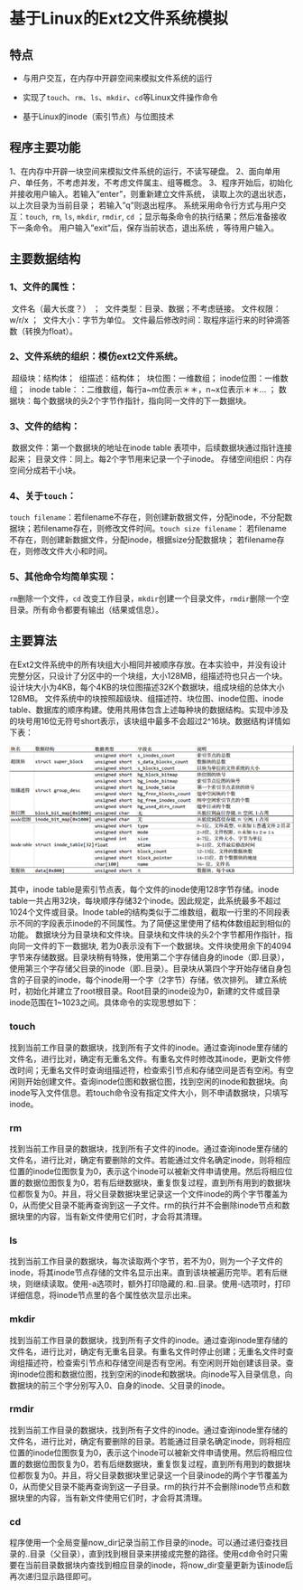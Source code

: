 # 基于Linux的Ext2文件系统模拟

## 特点

- 与用户交互，在内存中开辟空间来模拟文件系统的运行

- 实现了`touch`、`rm`、`ls`、`mkdir`、`cd`等Linux文件操作命令

- 基于Linux的inode（索引节点）与位图技术

## 程序主要功能

1、在内存中开辟一块空间来模拟文件系统的运行，不读写硬盘。
2、面向单用户、单任务，不考虑并发，不考虑文件属主、组等概念。
3、程序开始后，初始化并接收用户输入。若输入”enter”，则重新建立文件系统， 读取上次的退出状态，以上次目录为当前目录； 若输入”q”则退出程序。
系统采用命令行方式与用户交互：`touch`,` rm`, `ls`, `mkdir`, `rmdir`, `cd` ；显示每条命令的执行结果；然后准备接收下一条命令。
用户输入”exit”后，保存当前状态，退出系统 ，等待用户输入。

## 主要数据结构

### 1、文件的属性：

​    文件名（最大长度？） ；
​	文件类型：目录、数据；不考虑链接。
​	文件权限：w/r/x ；
​	文件大小：字节为单位。
​	文件最后修改时间：取程序运行来的时钟滴答数（转换为float）。

### 2、文件系统的组织：模仿ext2文件系统。

​	超级块：结构体；
​	组描述：结构体；
​	块位图：一维数组；
​	inode位图：一维数组；
​	inode table：：二维数组，每行a~m位表示＊＊，n~x位表示＊＊… ；
​	数据块：每个数据块的头2个字节作指针，指向同一文件的下一数据块。

### 3、文件的结构：

​	数据文件：第一个数据块的地址在inode table 表项中，后续数据块通过指针连接起来；
​	目录文件：同上。每2个字节用来记录一个子inode。
​	存储空间组织：内存空间分成若干小块。

### 4、关于`touch`：

​	`touch filename`：若filename不存在，则创建新数据文件，分配inode，不分配数据块；若filename存在，则修改文件时间。
​	`touch size filename`： 若filename不存在，则创建新数据文件，分配inode，根据size分配数据块； 若filename存在，则修改文件大小和时间。

### 5、其他命令均简单实现：

`rm`删除一个文件，`cd` 改变工作目录，`mkdir`创建一个目录文件，`rmdir`删除一个空目录。所有命令都要有输出（结果或信息）。

## 主要算法

在Ext2文件系统中的所有块组大小相同并被顺序存放。在本实验中，并没有设计完整分区，只设计了分区中的一个块组，大小128MB，组描述符也只占一个块。设计块大小为4KB，每个4KB的块位图描述32K个数据块，组成块组的总体大小128MB。
文件系统中的块按照超级块、组描述符、块位图、inode位图、inode table、数据库的顺序构建。使用共用体包含上述每种块的数据结构。实现中涉及的块号用16位无符号short表示，该块组中最多不会超过2^16块。数据结构详情如下表：

![image](.\image.png)

其中，inode table是索引节点表，每个文件的inode使用128字节存储。inode table一共占用32块，每块顺序存储32个inode。因此规定，此系统最多不超过1024个文件或目录。Inode table的结构类似于二维数组，截取一行里的不同段表示不同的字段表示inode的不同属性。为了简便这里使用了结构体数组起到相似的功能。
数据块分为目录块和文件块。目录块和文件块的头2个字节都用作指针，指向同一文件的下一数据块, 若为0表示没有下一个数据块。文件块使用余下的4094字节来存储数据。目录块稍有特殊，使用第二个字存储自身的inode（即.目录），使用第三个字存储父目录的inode（即..目录）。目录块从第四个字开始存储自身包含的子目录的inode，每个inode用一个字（2字节）存储，依次排列。
建立系统时，初始化并建立了root根目录。Root目录的inode设为0，新建的文件或目录inode范围在1~1023之间。具体命令的实现思想如下：

### touch

找到当前工作目录的数据块，找到所有子文件的inode。通过查询inode里存储的文件名，进行比对，确定有无重名文件。有重名文件时修改其inode，更新文件修改时间；无重名文件时查询组描述符，检查索引节点和存储空间是否有空闲。有空闲则开始创建文件。查询inode位图和数据位图，找到空闲的inode和数据块。向inode写入文件信息。若touch命令没有指定文件大小，则不申请数据块，只填写inode。

### rm

找到当前工作目录的数据块，找到所有子文件的inode。通过查询inode里存储的文件名，进行比对，确定有要删除的文件。若能通过文件名确定inode，则将相应位置的inode位图恢复为0，表示这个inode可以被新文件申请使用。然后将相应位置的数据位图恢复为0，若有后继数据块，重复恢复过程，直到所有用到的数据块位都恢复为0。并且，将父目录数据块里记录这一个文件inode的两个字节覆盖为0，从而使父目录不能再查询到这一子文件。rm的执行并不会删除inode节点和数据块里的内容，当有新文件使用它们时，才会将其清理。

### ls

找到当前工作目录的数据块，每次读取两个字节，若不为0，则为一个子文件的inode，将其inode节点存储的文件名显示出来。直到该块被遍历完毕。若有后继块，则继续读取。使用-a选项时，额外打印隐藏的.和..目录。使用-l选项时，打印详细信息，将inode节点里的各个属性依次显示出来。

### mkdir

找到当前工作目录的数据块，找到所有子文件的inode。通过查询inode里存储的文件名，进行比对，确定有无重名目录。有重名文件时停止创建；无重名文件时查询组描述符，检查索引节点和存储空间是否有空闲。有空闲则开始创建该目录。查询inode位图和数据位图，找到空闲的inode和数据块。向inode写入目录信息，向数据块的前三个字分别写入0、自身的inode、父目录的inode。

### rmdir

找到当前工作目录的数据块，找到所有子文件的inode。通过查询inode里存储的文件名，进行比对，确定有要删除的目录。若能通过目录名确定inode，则将相应位置的inode位图恢复为0，表示这个inode可以被新文件申请使用。然后将相应位置的数据位图恢复为0，若有后继数据块，重复恢复过程，直到所有用到的数据块位都恢复为0。并且，将父目录数据块里记录这一个目录inode的两个字节覆盖为0，从而使父目录不能再查询到这一子目录。rm的执行并不会删除inode节点和数据块里的内容，当有新文件使用它们时，才会将其清理。

### cd

程序使用一个全局变量now_dir记录当前工作目录的inode。可以通过递归查找目录的..目录（父目录），直到找到根目录来拼接成完整的路径。使用cd命令时只需要在当前目录数据块内查找到相应目录的inode，将now_dir变量更新为该inode后再次递归显示路径即可。





